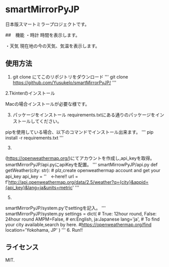 # smartMirrorPyJP
日本版スマートミラープロジェクトです。

##　機能
・時計
時間を表示します。

・天気
現在地の今の天気、気温を表示します。

## 使用方法

1. git clone にてこのリポジトリをダウンロード
'''
git clone https://github.com/Yusukelo/smartMirrorPyJP/
'''

2.Tkinterのインストール

Macの場合インストールが必要な様です。

3. パッケージをインストール
requirements.txtにある通りのパッケージをインストールしてください。

pipを使用している場合、以下のコマンドでインストール出来ます。
'''
pip install -r requirements.txt 
'''

3.
(https://openweathermap.org/)にてアカウントを作成し,api_keyを取得。
smartMirrorPyJP/api.pyにapiKeyを配置。
''' smartMirrowPyJP/api.py
def getWeather(city: str):
    # plz,create openweathermap account and get your api_key
    api_key = ''　←here!!
    url = f'http://api.openweathermap.org/data/2.5/weather?q={city}&appid={api_key}&lang=ja&units=metric'
'''

5.
smartMirrorPyJP/system.pyでsettingを記入。
'''　smartMirrorPyJP/system.py
settings = dict(
    # True: 12hour round, False: 24hour round
    AMPM=False,
    # en:English, ja:Japanese
    lang='ja',
    # To find your city available,search by here.
    #https://openweathermap.org/find
    location='Yokohama, JP'
)
'''
6. Run!!

## ライセンス
MIT.



